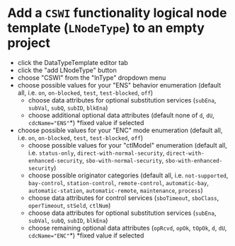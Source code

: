 # Add a `CSWI` functionality logical node template (`LNodeType`) to an empty project

* click the DataTypeTemplate editor tab
* click the "add LNodeType" button
* choose "CSWI" from the "lnType" dropdown menu
* choose possible values for your "ENS" behavior enumeration (default all, i.e. `on`, `on-blocked`, `test`, `test-blocked`, `off`)
  * choose data attributes for optional substitution services (`subEna`, `subVal`, `subQ`, `subID`, `blkEna`)
  * choose additional optional data attributes (default none of `d`, `dU`, `cdcName="ENS"`*) *fixed value if selected
* choose possible values for your "ENC" mode enumeration (default all, i.e. `on`, `on-blocked`, `test`, `test-blocked`, `off`)
  * choose possible values for your "ctlModel" enumeration (default all, i.e. `status-only`, `direct-with-normal-security`, `direct-with-enhanced-security`, `sbo-with-normal-security`, `sbo-with-enhanced-security`)
  * choose possible originator categories (default all, i.e. `not-supported`, `bay-control`, `station-control`, `remote-control`, `automatic-bay`, `automatic-station`, `automatic-remote`, `maintenance`, `process`)
  * choose data attributes for control services (`sboTimeout`, `sboClass`, `operTimeout`, `stSeld`, `ctlNum`)
  * choose data attributes for optional substitution services (`subEna`, `subVal`, `subQ`, `subID`, `blkEna`)
  * choose remaining optional data attributes (`opRcvd`, `opOk`, `tOpOk`, `d`, `dU`, `cdcName="ENC"`*) *fixed value if selected
